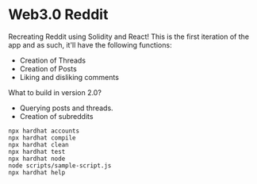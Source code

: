 # Web3.0 Reddit

Recreating Reddit using Solidity and React! This is the first iteration of the app and as such, it'll have the following functions:

- Creation of Threads
- Creation of Posts
- Liking and disliking comments

What to build in version 2.0?

- Querying posts and threads.
- Creation of subreddits


```shell
npx hardhat accounts
npx hardhat compile
npx hardhat clean
npx hardhat test
npx hardhat node
node scripts/sample-script.js
npx hardhat help
```

